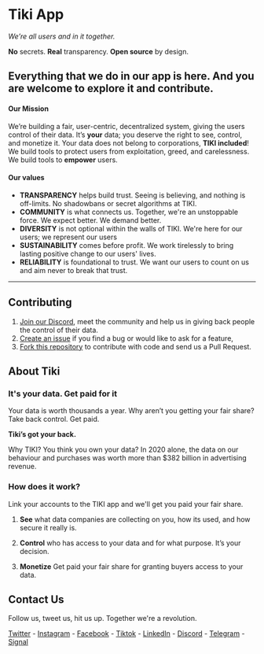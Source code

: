 # Tiki App

*We’re all users and in it together.*

**No** secrets.  **Real** transparency. **Open source** by design.

Everything that we do in our app is here. And you are welcome to explore it and contribute.
-----
#### Our Mission

We’re building a fair, user-centric, decentralized system, giving the users control of their data. 
It’s **your** data; you deserve the right to see, control, and monetize it. Your data does not belong to corporations, **TIKI included**! 
We build tools to protect users from exploitation, greed, and carelessness. We build tools to **empower** users.

#### Our values
- **TRANSPARENCY** helps build trust. Seeing is believing, and nothing is off-limits. No shadowbans or secret algorithms at TIKI.
- **COMMUNITY** is what connects us. Together, we're an unstoppable force. We expect better. We demand better.
- **DIVERSITY** is not optional within the walls of TIKI. We're here for our users; we represent our users
- **SUSTAINABILITY** comes before profit. We work tirelessly to bring lasting positive change to our users' lives.
- **RELIABILITY** is foundational to trust. We want our users to count on us and aim never to break that trust.

-----
## Contributing

1. [Join our Discord](https://discord.com/invite/evjYQq48Be), meet the community and help us in giving back people the control of their data.
2. [Create an issue](https://github.com/tiki/app/issues/new/choose) if you find a bug or would like to ask for a feature,
3. [Fork this repository](https://github.com/tiki/app/fork) to contribute with code and send us a Pull Request.

## About Tiki
### It's **your** data. Get **paid** for it

Your data is worth thousands a year. Why aren’t you getting your fair share? Take back control. Get paid.

**Tiki’s got your back.**

Why TIKI?
You think you own your data?
In 2020 alone, the data on our behaviour and purchases was worth more than $382 billion in advertising revenue.

### How does it work?

Link your accounts to the TIKI app and we'll get you paid your fair share.


1. **See** what data companies are collecting on you, how its used, and how secure it really is.

2. **Control** who has access to your data and for what purpose. It’s your decision.

3. **Monetize** Get paid your fair share for granting buyers access to your data.

## Contact Us
Follow us, tweet us, hit us up. Together we're a revolution.

[Twitter](https://twitter.com/my_tiki_) - [Instagram](https://www.instagram.com/my.tiki/) - [Facebook](https://www.facebook.com/mytikiapp) - [Tiktok](https://www.tiktok.com/@my.tiki?) - [LinkedIn](https://www.linkedin.com/company/mytiki/) - [Discord](https://discord.com/invite/evjYQq48Be) - [Telegram](https://t.me/mytikiapp) - [Signal](https://signal.group/#CjQKIA66Eq2VHecpcCd-cu-dziozMRSH3EuQdcZJNyMOYNi5EhC0coWtjWzKQ1dDKEjMqhkP)
